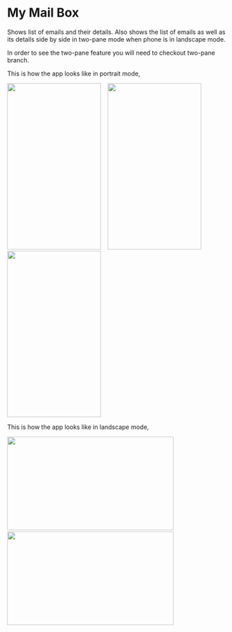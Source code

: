 # My Mail Box
Shows list of emails and their details. Also shows the list of emails as well as its details side by side in two-pane mode when phone is in landscape mode.

In order to see the two-pane feature you will need to checkout two-pane branch.

This is how the app looks like in portrait mode,

<img src="https://user-images.githubusercontent.com/20633795/51559234-64bd2580-1ea7-11e9-8239-e29f2968153d.png" width="216" height="384"/>&nbsp;&nbsp;&nbsp;&nbsp;<img src="https://user-images.githubusercontent.com/20633795/51559552-3a1f9c80-1ea8-11e9-85a8-5325ade391db.png" width="216" height="384"/>&nbsp;&nbsp;&nbsp;&nbsp;<img src="https://user-images.githubusercontent.com/20633795/51560038-78698b80-1ea9-11e9-8097-2f663929c68e.png" width="216" height="384"/>

This is how the app looks like in landscape mode,

<img src="https://user-images.githubusercontent.com/20633795/51560146-bff01780-1ea9-11e9-9890-878da6fdf733.png" width="384" height="216"/>&nbsp;&nbsp;&nbsp;&nbsp;<img src="https://user-images.githubusercontent.com/20633795/51560213-f0d04c80-1ea9-11e9-85db-b03933ec5112.png" width="384" height="216"/>
